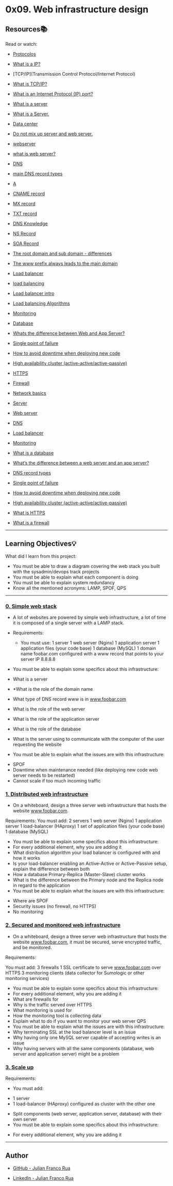 # 0x09. Web infrastructure design

## Resources:books:
Read or watch:

* [Protocolos](https://searchnetworking.techtarget.com/definition/protocol)
* [What is a IP?](https://computer.howstuffworks.com/internet/basics/what-is-an-ip-address.htm)
* [TCP/IP](Transmission Control Protocol/Internet Protocol)
* [What is TCP/IP?](https://searchnetworking.techtarget.com/definition/TCP-IP)
* [What is an Internet Protocol (IP) port?](https://www.lifewire.com/port-numbers-on-computer-networks-817939)
* [What is a server](https://en.wikipedia.org/wiki/Server_(computing)#Hardware_requirement)
* [What is a Server.](https://www.youtube.com/watch?v=B1ANfsDyjeA)
* [Data center](https://www.youtube.com/watch?v=iuqXFC_qIvA&feature=youtu.be&t=33)
* [Do not mix up server and web server.](https://en.wikipedia.org/wiki/Web_server)
* [webserver](https://whatis.techtarget.com/definition/Web-server)
* [what is web server?](https://developer.mozilla.org/en-US/docs/Learn/Common_questions/What_is_a_web_server)
* [DNS](https://howdns.works/ep1/)
* [main DNS record types](https://kb.pressable.com/article/dns-record-types-explained/)
* [A](https://support.dnsimple.com/articles/a-record/)
* [CNAME record](https://en.wikipedia.org/wiki/CNAME_record)
* [MX record](https://en.wikipedia.org/wiki/MX_record)
* [TXT record](https://en.wikipedia.org/wiki/TXT_record)
* [DNS Knowledge](https://www.dnsknowledge.com/whatis/round-robin-dns/)
* [NS Record](https://support.dnsimple.com/articles/ns-record/)
* [SOA Record](https://support.dnsimple.com/articles/soa-record/)
* [The root domain and sub domain - differences](https://intranet.hbtn.io/concepts/12)
* [The www prefix always leads to the main domain](https://intranet.hbtn.io/rltoken/WmJ_HTaBD1RZVfY6IJFBSA)
* [Load balancer](https://intranet.hbtn.io/concepts/46)
* [load balancing](https://www.youtube.com/watch?v=xJ7BKnZbwCU)
* [Load balancer intro](https://www.thegeekstuff.com/2016/01/load-balancer-intro/)
* [Load balancing Algorithms](https://devcentral.f5.com/s/articles/intro-to-load-balancing-for-developers-ndash-the-algorithms)
* [Monitoring](https://intranet.hbtn.io/concepts/13)
* [Database](https://searchsqlserver.techtarget.com/definition/database)
* [Whats the difference between Web and App Server?](https://www.youtube.com/watch?v=S97eKyv2b9M)
* [Single point of failure](https://en.wikipedia.org/wiki/Single_point_of_failure)
* [How to avoid downtime when deploying new code](https://softwareengineering.stackexchange.com/questions/35063/how-do-you-update-your-production-codebase-database-schema-without-causing-downt#answers-header)
* [High availability cluster (active-active/active-passive)](https://docs.oracle.com/cd/E17904_01/core.1111/e10106/intro.htm#ASHIA712)
* [HTTPS](https://www.instantssl.com/http-vs-https)
* [Firewall](https://www.webopedia.com/TERM/F/firewall.html)

* [Network basics](https://intranet.hbtn.io/rltoken/Sn9ZSSHjyEW5aRfKvNiZCg)
* [Server](https://intranet.hbtn.io/rltoken/83joH7-HzuV9gBNe16iTrA)
* [Web server](https://intranet.hbtn.io/rltoken/7moqhXcFOXP6zNMWdsjWjQ)
* [DNS](https://intranet.hbtn.io/rltoken/G0a1v98rwb2RHA8VHxo36A)
* [Load balancer](https://intranet.hbtn.io/rltoken/H6TVgGaqt13JhXKzJ2rVAA)
* [Monitoring](https://intranet.hbtn.io/rltoken/JY6524JCvX9dREoNgnQUFw)
* [What is a database](https://intranet.hbtn.io/rltoken/XLIOfzfuaxPQu39VQ0TLtw)
* [What’s the difference between a web server and an app server?](https://intranet.hbtn.io/rltoken/Nb8B47Y2D8SLqQMOKVoQyQ)
* [DNS record types](https://intranet.hbtn.io/rltoken/pSGVxlKznxONwGEHIXLSwA)
* [Single point of failure](https://intranet.hbtn.io/rltoken/wYpewVpIp9PSqqL27RPafg)
* [How to avoid downtime when deploying new code](https://intranet.hbtn.io/rltoken/Mlvynt0OgLQXrxjrC5Wlnw)
* [High availability cluster (active-active/active-passive)](https://intranet.hbtn.io/rltoken/POX3jE0S6TChQHSYQraYeQ)
* [What is HTTPS](https://intranet.hbtn.io/rltoken/N4BwU4wYDNW02kdzMiekFw)
* [What is a firewall](https://intranet.hbtn.io/rltoken/HrYI70d_nxUPZeufjUYzIw)
---
## Learning Objectives:bulb:
What did I learn from this project:

* You must be able to draw a diagram covering the web stack you built with the sysadmin/devops track projects
* You must be able to explain what each component is doing
* You must be able to explain system redundancy
* Know all the mentioned acronyms: LAMP, SPOF, QPS

---

### [0. Simple web stack](./0-simple_web_stack)
* A lot of websites are powered by simple web infrastructure, a lot of time it is composed of a single server with a LAMP stack.

* Requirements:

    - You must use:
    1 server
    1 web server (Nginx)
    1 application server
    1 application files (your code base)
    1 database (MySQL)
    1 domain name foobar.com configured with a www record that points to your server IP 8.8.8.8
* You must be able to explain some specifics about this infrastructure:
* What is a server
* *What is the role of the domain name
* What type of DNS record www is in www.foobar.com
* What is the role of the web server
* What is the role of the application server
* What is the role of the database
* What is the server using to communicate with the computer of the user requesting the website
* You must be able to explain what the issues are with this infrastructure:
 - SPOF
 - Downtime when maintenance needed (like deploying new code web server needs to be restarted)
 - Cannot scale if too much incoming traffic

### [1. Distributed web infrastructure](./1-distributed_web_infrastructure)
* On a whiteboard, design a three server web infrastructure that hosts the website www.foobar.com.

Requirements:
You must add:
2 servers
1 web server (Nginx)
1 application server
1 load-balancer (HAproxy)
1 set of application files (your code base)
1 database (MySQL)
* You must be able to explain some specifics about this infrastructure:
* For every additional element, why you are adding it
* What distribution algorithm your load balancer is configured with and how it works
* Is your load-balancer enabling an Active-Active or Active-Passive setup, explain the difference between both
* How a database Primary-Replica (Master-Slave) cluster works
* What is the difference between the Primary node and the Replica node in regard to the application
* You must be able to explain what the issues are with this infrastructure:
 - Where are SPOF
 - Security issues (no firewall, no HTTPS)
 - No monitoring

### [2. Secured and monitored web infrastructure](./2-secured_and_monitored_web_infrastructure)
* On a whiteboard, design a three server web infrastructure that hosts the website www.foobar.com, it must be secured, serve encrypted traffic, and be monitored.

Requirements:

You must add:
3 firewalls
1 SSL certificate to serve www.foobar.com over HTTPS
3 monitoring clients (data collector for Sumologic or other monitoring services)

* You must be able to explain some specifics about this infrastructure:
* For every additional element, why you are adding it
* What are firewalls for
* Why is the traffic served over HTTPS
* What monitoring is used for
* How the monitoring tool is collecting data
* Explain what to do if you want to monitor your web server QPS
* You must be able to explain what the issues are with this infrastructure:
* Why terminating SSL at the load balancer level is an issue
* Why having only one MySQL server capable of accepting writes is an issue
* Why having servers with all the same components (database, web server and application server) might be a problem


### [3. Scale up](./3-scale_up)

Requirements:
* You must add:
 - 1 server
 - 1 load-balancer (HAproxy) configured as cluster with the other one
* Split components (web server, application server, database) with their own server
* You must be able to explain some specifics about this infrastructure:
 - For every additional element, why you are adding it

---

## Author

* [GitHub - Julian Franco Rua](https://github.com/julianfrancor)

* [LinkedIn - Julian Franco Rua](https://www.linkedin.com/in/julianfrancor/)
